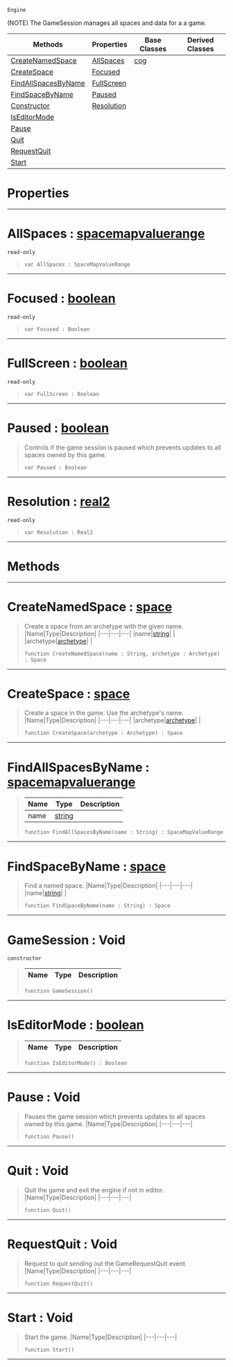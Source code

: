  `Engine`

(NOTE) The GameSession manages all spaces and data for a a game.

|Methods|Properties|Base Classes|Derived Classes|
|---|---|---|---|
|[ CreateNamedSpace](gamesession.md#createnamedspace-zilch-en)|[ AllSpaces](gamesession.md#allspaces-zilch-engine-do)|[cog](cog.md)| |
|[ CreateSpace](gamesession.md#createspace-zilch-engine)|[ Focused](gamesession.md#focused-zilch-engine-docu)| | |
|[ FindAllSpacesByName](gamesession.md#findallspacesbyname-zero)|[ FullScreen](gamesession.md#fullscreen-zilch-engine-d)| | |
|[ FindSpaceByName](gamesession.md#findspacebyname-zilch-eng)|[ Paused](gamesession.md#paused-zilch-engine-docum)| | |
|[ Constructor](gamesession.md#gamesession-void)|[ Resolution](gamesession.md#resolution-zilch-engine-d)| | |
|[ IsEditorMode](gamesession.md#iseditormode-zilch-engine)| | | |
|[ Pause](gamesession.md#pause-void)| | | |
|[ Quit](gamesession.md#quit-void)| | | |
|[ RequestQuit](gamesession.md#requestquit-void)| | | |
|[ Start](gamesession.md#start-void)| | | |


 #  Properties


---  
 #  AllSpaces : [spacemapvaluerange](spacemapvaluerange.md)

 `read-only`

> 
> ``` lang=cpp, name=Nada
> var AllSpaces : SpaceMapValueRange


---  
 #  Focused : [boolean](../nada_base_types/boolean.md)

 `read-only`

> 
> ``` lang=cpp, name=Nada
> var Focused : Boolean


---  
 #  FullScreen : [boolean](../nada_base_types/boolean.md)

 `read-only`

> 
> ``` lang=cpp, name=Nada
> var FullScreen : Boolean


---  
 #  Paused : [boolean](../nada_base_types/boolean.md)

> Controls if the game session is paused which prevents updates to all spaces owned by this game.
> ``` lang=cpp, name=Nada
> var Paused : Boolean


---  
 #  Resolution : [real2](../nada_base_types/real2.md)

 `read-only`

> 
> ``` lang=cpp, name=Nada
> var Resolution : Real2


---  
 #  Methods


---  
 #  CreateNamedSpace : [space](space.md)

> Create a space from an archetype with the given name.
> |Name|Type|Description|
> |---|---|---|
> |name|[string](../nada_base_types/string.md)| |
> |archetype|[archetype](archetype.md)| |
> ``` lang=cpp, name=Nada
> function CreateNamedSpace(name : String, archetype : Archetype) : Space
> ``` 


---  
 #  CreateSpace : [space](space.md)

> Create a space in the game. Use the archetype's name.
> |Name|Type|Description|
> |---|---|---|
> |archetype|[archetype](archetype.md)| |
> ``` lang=cpp, name=Nada
> function CreateSpace(archetype : Archetype) : Space
> ``` 


---  
 #  FindAllSpacesByName : [spacemapvaluerange](spacemapvaluerange.md)

> 
> |Name|Type|Description|
> |---|---|---|
> |name|[string](../nada_base_types/string.md)| |
> ``` lang=cpp, name=Nada
> function FindAllSpacesByName(name : String) : SpaceMapValueRange
> ``` 


---  
 #  FindSpaceByName : [space](space.md)

> Find a named space.
> |Name|Type|Description|
> |---|---|---|
> |name|[string](../nada_base_types/string.md)| |
> ``` lang=cpp, name=Nada
> function FindSpaceByName(name : String) : Space
> ``` 


---  
 #  GameSession : Void

 `constructor`

> 
> |Name|Type|Description|
> |---|---|---|
> ``` lang=cpp, name=Nada
> function GameSession()
> ``` 


---  
 #  IsEditorMode : [boolean](../nada_base_types/boolean.md)

> 
> |Name|Type|Description|
> |---|---|---|
> ``` lang=cpp, name=Nada
> function IsEditorMode() : Boolean
> ``` 


---  
 #  Pause : Void

> Pauses the game session which prevents updates to all spaces owned by this game.
> |Name|Type|Description|
> |---|---|---|
> ``` lang=cpp, name=Nada
> function Pause()
> ``` 


---  
 #  Quit : Void

> Quit the game and exit the engine if not in editor.
> |Name|Type|Description|
> |---|---|---|
> ``` lang=cpp, name=Nada
> function Quit()
> ``` 


---  
 #  RequestQuit : Void

> Request to quit sending out the GameRequestQuit event.
> |Name|Type|Description|
> |---|---|---|
> ``` lang=cpp, name=Nada
> function RequestQuit()
> ``` 


---  
 #  Start : Void

> Start the game.
> |Name|Type|Description|
> |---|---|---|
> ``` lang=cpp, name=Nada
> function Start()
> ``` 


---  
 

 